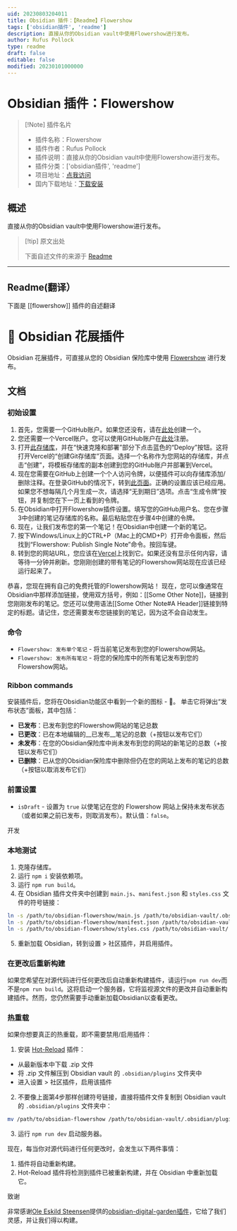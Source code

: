 ```yaml
---
uid: 20230803204011
title: Obsidian 插件：【Readme】Flowershow
tags: ['obsidian插件', 'readme']
description: 直接从你的Obsidian vault中使用Flowershow进行发布。
author: Rufus Pollock
type: readme
draft: false
editable: false
modified: 20230101000000
---
```


# Obsidian 插件：Flowershow

> [!Note] 插件名片
> - 插件名称：Flowershow
> - 插件作者：Rufus Pollock
> - 插件说明：直接从你的Obsidian vault中使用Flowershow进行发布。
> - 插件分类：['obsidian插件', 'readme']
> - 项目地址：[点我访问](https://github.com/datopian/obsidian-flowershow)
> - 国内下载地址：[下载安装](https://pkmer.cn/products/plugin/pluginMarket/?flowershow)

## 概述

直接从你的Obsidian vault中使用Flowershow进行发布。



> [!tip] 原文出处
> 
>下面自述文件的来源于 [Readme](https://ghproxy.net/https://raw.githubusercontent.com/datopian/obsidian-flowershow/main/README.md)
> 

---

## Readme(翻译）

下面是 [[flowershow]] 插件的自述翻译


# 🌷 Obsidian 花展插件

Obsidian 花展插件，可直接从您的 Obsidian 保险库中使用 [Flowershow](https://github.com/datopian/flowershow) 进行发布。

## 文档

### 初始设置

1. 首先，您需要一个GitHub账户。如果您还没有，请在[此处](https://github.com/signup)创建一个。
2. 您还需要一个Vercel账户。您可以使用GitHub账户在[此处](https://vercel.com/signup)注册。
3. 打开[此存储库](https://github.com/datopian/flowershow)，并在“快速克隆和部署”部分下点击蓝色的“Deploy”按钮。这将打开Vercel的“创建Git存储库”页面。选择一个名称作为您网站的存储库，并点击“创建”，将模板存储库的副本创建到您的GitHub账户并部署到Vercel。
4. 现在您需要在GitHub上创建一个个人访问令牌，以便插件可以向存储库添加/删除注释。在登录GitHub的情况下，转到[此页面](https://github.com/settings/tokens/new?scopes=repo)。正确的设置应该已经应用。如果您不想每隔几个月生成一次，请选择“无到期日”选项。点击“生成令牌”按钮，并复制您在下一页上看到的令牌。
5. 在Obsidian中打开Flowershow插件设置。填写您的GitHub用户名、您在步骤3中创建的笔记存储库的名称。最后粘贴您在步骤4中创建的令牌。
6. 现在，让我们发布您的第一个笔记！在Obsidian中创建一个新的笔记。
7. 按下Windows/Linux上的CTRL+P（Mac上的CMD+P）打开命令面板，然后找到“Flowershow: Publish Single Note”命令。按回车键。
8. 转到您的网站URL，您应该在[Vercel](https://vercel.com/dashboard)上找到它。如果还没有显示任何内容，请等待一分钟并刷新。您刚刚创建的带有笔记的Flowershow网站现在应该已经运行起来了。

恭喜，您现在拥有自己的免费托管的Flowershow网站！
现在，您可以像通常在Obsidian中那样添加链接，使用双方括号，例如：[[Some Other Note]]，链接到您刚刚发布的笔记。您还可以使用语法[[Some Other Note#A Header]]链接到特定的标题。请记住，您还需要发布您链接到的笔记，因为这不会自动发生。

### 命令

* `Flowershow: 发布单个笔记` - 将当前笔记发布到您的Flowershow网站。
* `Flowershow: 发布所有笔记` - 将您的保险库中的所有笔记发布到您的Flowershow网站。

### Ribbon commands

安装插件后，您将在Obsidian功能区中看到一个新的图标 - 🌱。
单击它将弹出“发布状态”面板，其中包括：

* **已发布**：已发布到您的Flowershow网站的笔记总数
* **已更改**：已在本地编辑的__已发布__笔记的总数（+按钮以发布它们）
* **未发布**：在您的Obsidian保险库中尚未发布到您的网站的新笔记的总数（+按钮以发布它们）
* **已删除**：已从您的Obsidian保险库中删除但仍在您的网站上发布的笔记的总数（+按钮以取消发布它们）

### 前置设置

* `isDraft` - 设置为 `true` 以使笔记在您的 Flowershow 网站上保持未发布状态（或者如果之前已发布，则取消发布）。默认值：`false`。

开发

### 本地测试

1. 克隆存储库。
2. 运行 `npm i` 安装依赖项。
3. 运行 `npm run build`。
4. 在 Obsidian 插件文件夹中创建到 `main.js`、`manifest.json` 和 `styles.css` 文件的符号链接：

``` sh
ln -s /path/to/obsidian-flowershow/main.js /path/to/obsidian-vault/.obsidian/plugins/flowershow/main.js
ln -s /path/to/obsidian-flowershow/manifest.json /path/to/obsidian-vault/.obsidian/plugins/flowershow/manifest.json
ln -s /path/to/obsidian-flowershow/styles.css /path/to/obsidian-vault/.obsidian/plugins/flowershow/styles.css
```

5. 重新加载 Obsidian，转到设置 > 社区插件，并启用插件。

### 在更改后重新构建

如果您希望在对源代码进行任何更改后自动重新构建插件，请运行`npm run dev`而不是`npm run build`。这将启动一个服务器，它将监视源文件的更改并自动重新构建插件。然而，您仍然需要手动重新加载Obsidian以查看更改。

### 热重载

如果你想要真正的热重载，即不需要禁用/启用插件：

1. 安装 [Hot-Reload](https://github.com/pjeby/hot-reload) 插件：
  - 从最新版本中下载 .zip 文件
  - 将 .zip 文件解压到 Obsidian vault 的 `.obsidian/plugins` 文件夹中
  - 进入设置 > 社区插件，启用该插件
2. 不要像上面第4步那样创建符号链接，直接将插件文件复制到 Obsidian vault 的 `.obsidian/plugins` 文件夹中：

``` sh
mv /path/to/obsidian-flowershow /path/to/obsidian-vault/.obsidian/plugins/
```

3. 运行 `npm run dev` 启动服务器。

现在，每当你对源代码进行任何更改时，会发生以下两件事情：
1. 插件将自动重新构建。
2. Hot-Reload 插件将检测到插件已被重新构建，并在 Obsidian 中重新加载它。

致谢

非常感谢[Ole Eskild Steensen](https://github.com/oleeskild)提供的[obsidian-digital-garden插件](https://github.com/oleeskild/obsidian-digital-garden/tree/main)，它给了我们灵感，并让我们得以构建。



